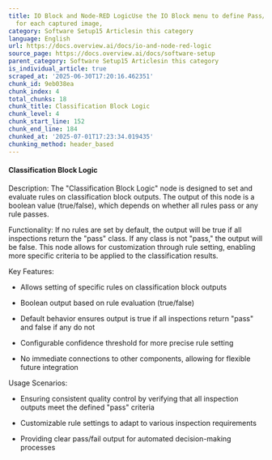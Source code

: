 ```yaml
---
title: IO Block and Node-RED LogicUse the IO Block menu to define Pass/Fail rules
  for each captured image,
category: Software Setup15 Articlesin this category
language: English
url: https://docs.overview.ai/docs/io-and-node-red-logic
source_page: https://docs.overview.ai/docs/software-setup
parent_category: Software Setup15 Articlesin this category
is_individual_article: true
scraped_at: '2025-06-30T17:20:16.462351'
chunk_id: 9eb038ea
chunk_index: 4
total_chunks: 18
chunk_title: Classification Block Logic
chunk_level: 4
chunk_start_line: 152
chunk_end_line: 184
chunked_at: '2025-07-01T17:23:34.019435'
chunking_method: header_based
---
```


#### **Classification Block Logic**

Description: The "Classification Block Logic" node is designed to set and evaluate rules on classification block outputs. The output of this node is a boolean value \(true/false\), which depends on whether all rules pass or any rule passes.

Functionality: If no rules are set by default, the output will be true if all inspections return the "pass" class. If any class is not "pass," the output will be false. This node allows for customization through rule setting, enabling more specific criteria to be applied to the classification results.

Key Features:

  * Allows setting of specific rules on classification block outputs

  * Boolean output based on rule evaluation \(true/false\)

  * Default behavior ensures output is true if all inspections return "pass" and false if any do not

  * Configurable confidence threshold for more precise rule setting

  * No immediate connections to other components, allowing for flexible future integration




Usage Scenarios:

  * Ensuring consistent quality control by verifying that all inspection outputs meet the defined "pass" criteria

  * Customizable rule settings to adapt to various inspection requirements

  * Providing clear pass/fail output for automated decision-making processes



